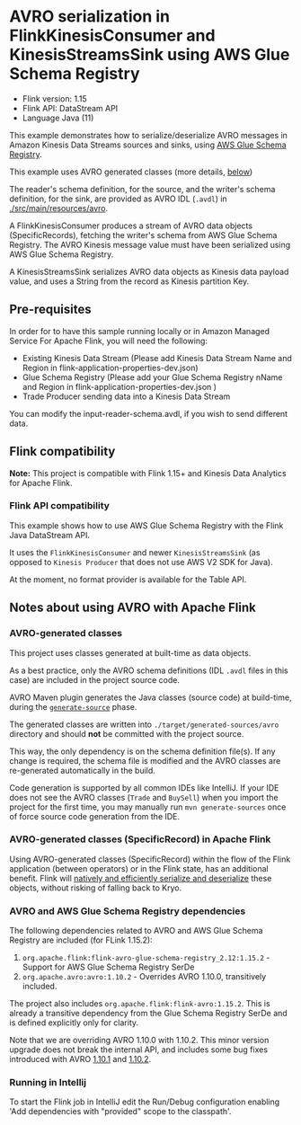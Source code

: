 # AVRO serialization in FlinkKinesisConsumer and KinesisStreamsSink using AWS Glue Schema Registry

* Flink version: 1.15
* Flink API: DataStream API
* Language Java (11)

This example demonstrates how to serialize/deserialize AVRO messages in Amazon Kinesis Data Streams sources and sinks, using
[AWS Glue Schema Registry](https://docs.aws.amazon.com/glue/latest/dg/schema-registry.html).

This example uses AVRO generated classes (more details, [below](#Using_AVRO-generated_classes))

The reader's schema definition, for the source, and the writer's schema definition, for the sink, are provided as
AVRO IDL (`.avdl`) in [./src/main/resources/avro](./src/main/resources/avro).

A FlinkKinesisConsumer produces a stream of AVRO data objects (SpecificRecords), fetching the writer's schema from AWS Glue
Schema Registry. The AVRO Kinesis message value must have been serialized using AWS Glue Schema Registry.

A KinesisStreamsSink serializes AVRO data objects as Kinesis data payload value, and uses a String from the record as Kinesis partition Key.

## Pre-requisites

In order for to have this sample running locally or in Amazon Managed Service For Apache Flink, you will need the following:

* Existing Kinesis Data Stream (Please add Kinesis Data Stream Name and Region in flink-application-properties-dev.json)
* Glue Schema Registry (Please add your Glue Schema Registry nName and Region in flink-application-properties-dev.json )
* Trade Producer sending data into a Kinesis Data Stream

You can modify the input-reader-schema.avdl, if you wish to send different data.

## Flink compatibility

**Note:** This project is compatible with Flink 1.15+ and Kinesis Data Analytics for Apache Flink.

### Flink API compatibility

This example shows how to use AWS Glue Schema Registry with the Flink Java DataStream API.

It uses the `FlinkKinesisConsumer` and newer `KinesisStreamsSink` (as opposed to `Kinesis Producer` that does not use AWS V2 SDK for Java).

At the moment, no format provider is available for the Table API.

## Notes about using AVRO with Apache Flink

### AVRO-generated classes

This project uses classes generated at built-time as data objects.

As a best practice, only the AVRO schema definitions (IDL `.avdl` files in this case) are included in the project source
code.

AVRO Maven plugin generates the Java classes (source code) at build-time, during the
[`generate-source`](https://maven.apache.org/guides/introduction/introduction-to-the-lifecycle.html) phase.

The generated classes are written into `./target/generated-sources/avro` directory and should **not** be committed with
the project source.

This way, the only dependency is on the schema definition file(s).
If any change is required, the schema file is modified and the AVRO classes are re-generated automatically in the build.

Code generation is supported by all common IDEs like IntelliJ.
If your IDE does not see the AVRO classes (`Trade` and `BuySell`) when you import the project for the
first time, you may manually run `mvn generate-sources` once of force source code generation from the IDE.

### AVRO-generated classes (SpecificRecord) in Apache Flink

Using AVRO-generated classes (SpecificRecord) within the flow of the Flink application (between operators) or in the
Flink state, has an additional benefit.
Flink will [natively and efficiently serialize and deserialize](https://nightlies.apache.org/flink/flink-docs-master/docs/dev/datastream/fault-tolerance/serialization/types_serialization/#pojos)
these objects, without risking of falling back to Kryo.

### AVRO and AWS Glue Schema Registry dependencies

The following dependencies related to AVRO and AWS Glue Schema Registry are included (for FLink 1.15.2):

1. `org.apache.flink:flink-avro-glue-schema-registry_2.12:1.15.2` - Support for AWS Glue Schema Registry SerDe
2. `org.apache.avro:avro:1.10.2` - Overrides AVRO 1.10.0, transitively included.

The project also includes `org.apache.flink:flink-avro:1.15.2`.
This is already a transitive dependency from the Glue Schema Registry SerDe and is defined explicitly only for clarity.

Note that we are overriding AVRO 1.10.0 with 1.10.2.
This minor version upgrade does not break the internal API, and includes some bug fixes introduced with
AVRO [1.10.1](https://github.com/apache/avro/releases/tag/release-1.10.1)
and [1.10.2](https://github.com/apache/avro/releases/tag/release-1.10.2). 

### Running in Intellij

To start the Flink job in IntelliJ edit the Run/Debug configuration enabling 'Add dependencies with "provided" scope to
the classpath'.


